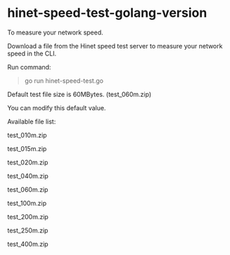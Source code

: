 # hinet-speed-test-golang-version
To measure your network speed.

Download a file from the Hinet speed test server to measure your network speed in the CLI.

Run command:

> go run hinet-speed-test.go

Default test file size is 60MBytes. (test_060m.zip)

You can modify this default value.

Available file list:

test_010m.zip

test_015m.zip

test_020m.zip

test_040m.zip

test_060m.zip

test_100m.zip

test_200m.zip

test_250m.zip

test_400m.zip
